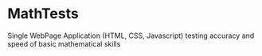 # MathTests
Single WebPage Application (HTML, CSS, Javascript) testing accuracy and speed of basic mathematical skills
